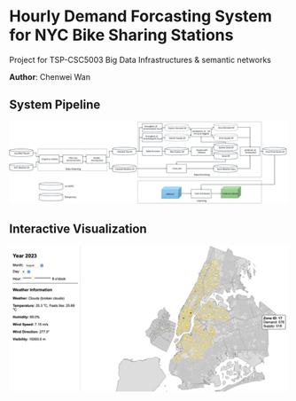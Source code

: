 # Hourly Demand Forcasting System for NYC Bike Sharing Stations

Project for TSP-CSC5003 Big Data Infrastructures & semantic networks

**Author**: Chenwei Wan

## System Pipeline

![](pipeline.svg)

## Interactive Visualization

![](Interface.png)
